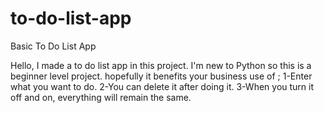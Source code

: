 # to-do-list-app
Basic To Do List App 

Hello, I made a to do list app in this project. I'm new to Python so this is a beginner level project. hopefully it benefits your business
use of ;
1-Enter what you want to do.
2-You can delete it after doing it.
3-When you turn it off and on, everything will remain the same.
